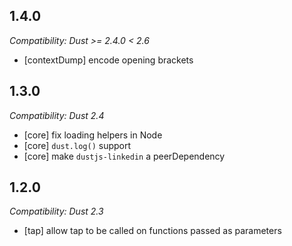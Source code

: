 ## 1.4.0
*Compatibility: Dust >= 2.4.0 < 2.6*

 - [contextDump] encode opening brackets

## 1.3.0
*Compatibility: Dust 2.4*

 - [core] fix loading helpers in Node
 - [core] `dust.log()` support
 - [core] make `dustjs-linkedin` a peerDependency

## 1.2.0
*Compatibility: Dust 2.3*

 - [tap] allow tap to be called on functions passed as parameters
